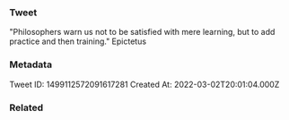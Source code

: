 ### Tweet
"Philosophers warn us not to be satisfied with mere learning, but to add practice and then training." Epictetus

### Metadata
Tweet ID: 1499112572091617281
Created At: 2022-03-02T20:01:04.000Z

### Related

